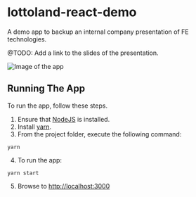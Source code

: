 # lottoland-react-demo
A demo app to backup an internal company presentation of FE technologies.

@TODO: Add a link to the slides of the presentation.

![Image of the app](https://github.com/mihailgaberov/lottoland-react-demo/blob/master/screenshot.png)

## Running The App

To run the app, follow these steps.

1. Ensure that [NodeJS](http://nodejs.org/) is installed.
2. Install [yarn](https://yarnpkg.com/lang/en/docs/install/).
3. From the project folder, execute the following command:

  ```shell
  yarn
  ```
 
4. To run the app:

  ```shell
  yarn start
  ```
5. Browse to [http://localhost:3000](http://localhost:3000)